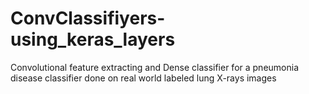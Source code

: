 # ConvClassifiyers-using_keras_layers
Convolutional feature extracting and Dense classifier for a pneumonia disease classifier done on real world labeled lung X-rays images
